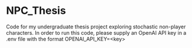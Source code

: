 # NPC_Thesis
Code for my undergraduate thesis project exploring stochastic non-player characters.
In order to run this code, please supply an OpenAI API key in a .env file with the format OPENAI_API_KEY=\<key\>
